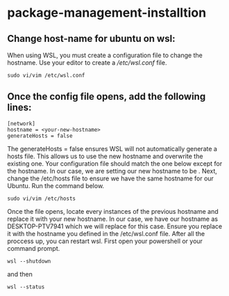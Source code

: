 # package-management-installtion

## Change host-name for ubuntu on wsl:


When using WSL, you must create a configuration file to change the hostname. 
Use your editor to create a */etc/wsl.conf* file.

```
sudo vi/vim /etc/wsl.conf
```

## Once the config file opens, add the following lines:

```
[network]
hostname = <your-new-hostname>
generateHosts = false
```
The generateHosts = false ensures WSL will not automatically generate a hosts file. 
This allows us to use the new hostname and overwrite the existing one. 
Your configuration file should match the one below except for the hostname. 
In our case, we are setting our new hostname to be <desired-hostname>.
Next, change the /etc/hosts file to ensure we have the same hostname for our Ubuntu. Run the command below.
```
sudo vi/vim /etc/hosts
```
Once the file opens, locate every instances of the previous hostname and replace it with your new hostname. 
In our case, we have our hostname as DESKTOP-PTV7941 which we will replace for this case.
Ensure you replace it with the hostname you defined in the /etc/wsl.conf file.
After all the proccess up, you can restart wsl. First open your powershell or your command prompt.
```
wsl --shutdown
```
and then 
```
wsl --status
```
